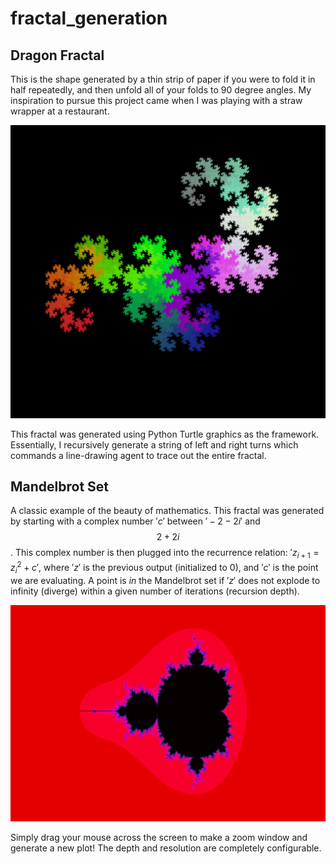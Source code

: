 # fractal_generation

## Dragon Fractal
This is the shape generated by a thin strip of paper if you were to fold it in half repeatedly, and then unfold all of your folds to 90 degree angles. My inspiration to pursue this project came when I was playing with a straw wrapper at a restaurant.

![Alt text](backgrounds/dragon_fractal_3_cropped.png?raw=true "Title")

This fractal was generated using Python Turtle graphics as the framework. Essentially, I recursively generate a string of left and right turns which commands a line-drawing agent to trace out the entire fractal.

## Mandelbrot Set
A classic example of the beauty of mathematics. This fractal was generated by starting with a complex number $'c'$ between $'-2 - 2i'$ and $$2 + 2i$$. This complex number is then plugged into the recurrence relation: $'z_{i+1} = z_i^2 + c'$, where $'z'$ is the previous output (initialized to 0), and $'c'$ is the point we are evaluating. A point is *in* the Mandelbrot set if $'z'$ does not explode to infinity (diverge) within a given number of iterations (recursion depth).

![Alt text](backgrounds/mandelbrot_7_cropped.png?raw=true "Title")

Simply drag your mouse across the screen to make a zoom window and generate a new plot! The depth and resolution are completely configurable.
